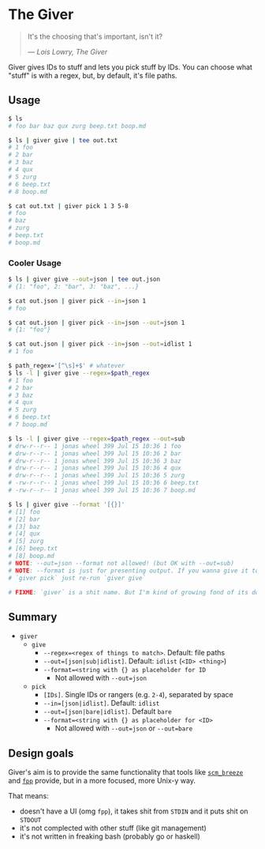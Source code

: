 # The Giver

> It's the choosing that's important, isn't it?
>
> — <cite>Lois Lowry, The Giver</cite>

Giver gives IDs to stuff and lets you pick stuff by IDs. You can choose what
"stuff" is with a regex, but, by default, it's file paths.


## Usage

```bash
$ ls
# foo bar baz qux zurg beep.txt boop.md

$ ls | giver give | tee out.txt
# 1 foo
# 2 bar
# 3 baz
# 4 qux
# 5 zurg
# 6 beep.txt
# 8 boop.md

$ cat out.txt | giver pick 1 3 5-8
# foo
# baz
# zurg
# beep.txt
# boop.md
```


### Cooler Usage

```bash
$ ls | giver give --out=json | tee out.json
# {1: "foo", 2: "bar", 3: "baz", ...}

$ cat out.json | giver pick --in=json 1
# foo

$ cat out.json | giver pick --in=json --out=json 1
# {1: "foo"}

$ cat out.json | giver pick --in=json --out=idlist 1
# 1 foo

$ path_regex='[^\s]+$' # whatever
$ ls -l | giver give --regex=$path_regex
# 1 foo
# 2 bar
# 3 baz
# 4 qux
# 5 zurg
# 6 beep.txt
# 7 boop.md

$ ls -l | giver give --regex=$path_regex --out=sub
# drw-r--r-- 1 jonas wheel 399 Jul 15 10:36 1 foo
# drw-r--r-- 1 jonas wheel 399 Jul 15 10:36 2 bar
# drw-r--r-- 1 jonas wheel 399 Jul 15 10:36 3 baz
# drw-r--r-- 1 jonas wheel 399 Jul 15 10:36 4 qux
# drw-r--r-- 1 jonas wheel 399 Jul 15 10:36 5 zurg
# -rw-r--r-- 1 jonas wheel 399 Jul 15 10:36 6 beep.txt
# -rw-r--r-- 1 jonas wheel 399 Jul 15 10:36 7 boop.md

$ ls | giver give --format '[{}]'
# [1] foo
# [2] bar
# [3] baz
# [4] qux
# [5] zurg
# [6] beep.txt
# [8] boop.md
# NOTE: --out=json --format not allowed! (but OK with --out=sub)
# NOTE: --format is just for presenting output. If you wanna give it to
# `giver pick` just re-run `giver give`

# FIXME: `giver` is a shit name. But I'm kind of growing fond of its dorkiness.
```

## Summary

- `giver`
  - `give`
    - `--regex=<regex of things to match>`. Default: file paths
    - `--out=[json|sub|idlist]`. Default: `idlist` (`<ID> <thing>`)
    - `--format=<string with {} as placeholder for ID`
      - Not allowed with `--out=json`
  - `pick`
    - `[IDs]`. Single IDs or rangers (e.g. `2-4`), separated by space
    - `--in=[json|idlist]`. Default: `idlist`
    - `--out=[json|bare|idlist]`. Default `bare`
    - `--format=<string with {} as placeholder for <ID>`
      - Not allowed with `--out=json` or `--out=bare`


## Design goals

Giver's aim is to provide the same functionality that tools like
[`scm_breeze`](https://github.com/ndbroadbent/scm_breeze) and
[`fpp`](https://facebook.github.io/PathPicker/) provide, but in a more
focused, more Unix-y way.

That means:
- doesn't have a UI (omg `fpp`), it takes shit from `STDIN` and it puts shit on
  `STDOUT`
- it's not complected with other stuff (like git management)
- it's not written in freaking bash (probably go or haskell)

